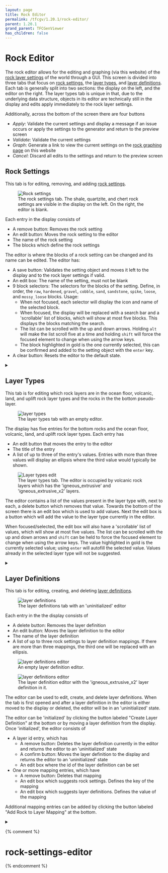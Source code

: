 ```yaml
---
layout: page
title: Rock Editor
permalink: /tfcgv/1.20.1/rock-editor/
parent: 1.20.1
grand_parent: TFCGenViewer
has_children: false
---
```


# Rock Editor

The rock editor allows for the editing and graphing (via this website) of the [rock layer settings](https://terrafirmacraft.github.io/Documentation/1.20.x/worldgen/world-preset/#rock-layer-settings) of the world through a GUI. This screen is divided into three tabs that focus on [rock settings](#rock-settings), the [layer types](#layer-types), and [layer definitions](#layer-definitions). Each tab is generally split into two sections: the display on the left, and the editor on the right. The layer types tab is unique in that, due to the underlying data structure, objects in its editor are technically still in the display and edits apply immediately to the rock layer settings.

Additionally, across the bottom of the screen there are four buttons

- *Apply*: Validate the current settings and display a message if an issue occurs or apply the settings to the generator and return to the preview screen
- *Validate*: Validate the current settings
- *Graph*: Generate a link to view the current settings on the [rock graphing page](/mc/tools/tfcgv_rock_graph/) on this website
- *Cancel*: Discard all edits to the settings and return to the preview screen

## Rock Settings

This tab is for editing, removing, and adding [rock settings](https://terrafirmacraft.github.io/Documentation/1.20.x/worldgen/world-preset/#rock).

<figure>
    <img src="/assets/images/tfcgv/rock_editor/rock_settings.png" alt="Rock settings" />
    <figcaption>The rock settings tab. The shale, quartzite, and chert rock settings are visible in the display on the left. On the right, the editor is blank.</figcaption>
</figure>

Each entry in the display consists of

- A remove button: Removes the rock setting
- An edit button: Moves the rock setting to the editor
- The name of the rock setting
- The blocks which define the rock settings

The editor is where the blocks of a rock setting can be changed and its name can be edited. The editor has:

- A save button: Validates the setting object and moves it left to the display and to the rock layer settings if valid.
- An edit box: The name of the setting, must not be blank
- 9 block selectors: The selectors for the blocks of the setting. Define, in order, the `raw`, `hardened`, `gravel`, `cobble`, `sand`, `sandstone`, `spike`, `loose`, and `mossy_loose` blocks. Usage:
    - When not focused, each selector will display the icon and name of the selected block.
    - When focused, the display will be replaced with a search bar and a 'scrollable' list of blocks, which will show at most five blocks. This displays the blocks matching the search.
    - The list can be scrolled with the up and down arrows. Holding `alt` will make the list scroll five at a time and holding `shift` will force the focused element to change when using the arrow keys.
    - The block highlighted in gold is the one currently selected, this can be confirmed and added to the setting object with the `enter` key.
- A clear button: Resets the editor to the default state.

<details>
    <summary text-closed="Reveal block selector previews" text-open="Hide block selector previews"></summary>
    <figure>
        <img src="/assets/images/tfcgv/rock_editor/rock_settings_edit_0.png" alt="Rock settings edit 0" />
        <figcaption>The cobble block selector is focused. 'granite co' is typed and cobbled granite blocks are suggested.</figcaption>
    </figure>
    <br />
    <figure>
        <img src="/assets/images/tfcgv/rock_editor/rock_settings_edit_1.png" alt="Rock seeings edit 1" />
        <figcaption>The hardened block selector is focused. 'gray' is typed and blocks with gray in their name are suggested.</figcaption>
    </figure>
    <br />
    <figure>
        <img src="/assets/images/tfcgv/rock_editor/rock_settings_edit_2.png" alt="Rock settings edit 2" />
        <figcaption>The mossy loose block selector is focused. Nothing is typed and loose rock blocks are suggested in addition to an empty suggestion named 'No Mossy Loose Block'.</figcaption>
    </figure>
    <br />
</details>

## Layer Types

This tab is for editing which rock layers are in the ocean floor, volcanic, land, and uplift rock layer types and the rocks in the the bottom pseudo-layer.

<figure>
    <img src="/assets/images/tfcgv/rock_editor/layer_types.png" alt="layer types" />
    <figcaption>The layer types tab with an empty editor.</figcaption>
</figure>

The display has five entries for the bottom rocks and the ocean floor, volcanic, land, and uplift rock layer types. Each entry has

- An edit button that moves the entry to the editor
- The title of the entry
- A list of up to three of the entry's values. Entries with more than three values will display an ellipsis where the third value would typically be shown.

<figure>
    <img src="/assets/images/tfcgv/rock_editor/layer_types_edit.png" alt="Layer types edit" />
    <figcaption>The layer types tab. The editor is occupied by volcanic rock layers which has the 'igneous_extrusive' and 'igneous_extrusive_x2' layers.</figcaption>
</figure>

The editor contains a list of the values present in the layer type with, next to each, a delete button which removes that value. Towards the bottom of the screen there is an edit box which is used to add values. Next the edit box is a button which will add the value to the layer type currently in the editor.

When focused/selected, the edit box will also have a 'scrollable' list of values, which will show at most five values. The list can be scrolled with the up and down arrows and `shift` can be held to force the focused element to change when using the arrow keys. The value highlighted in gold is the currently selected value; using `enter` will autofill the selected value. Values already in the selected layer type will not be suggested.

<details>
    <summary text-closed="Reveal layer types previews" text-open="Hide layer types previews"></summary>
    <figure>
        <img src="/assets/images/tfcgv/rock_editor/layer_types_edit_0.png" alt="Layer types edit 0" />
        <figcaption>With Uplift Rock Layers (and any Rock Layers) in the editor, layer definitions are suggested.</figcaption>
    </figure>
    <br />
    <figure>
        <img src="/assets/images/tfcgv/rock_editor/layer_types_edit_1.png" alt="Layer types edit 1" />
        <figcaption>With Bottom Rocks in the editor, rock settings are suggested.</figcaption>
    </figure>
    <br />
</details>

## Layer Definitions

This tab is for editing, creating, and deleting [layer definitions](https://terrafirmacraft.github.io/Documentation/1.20.x/worldgen/world-preset/#rock-layer).

<figure>
    <img src="/assets/images/tfcgv/rock_editor/layer_definitions.png" alt="layer definitions" />
    <figcaption>The layer definitions tab with an 'uninitialized' editor</figcaption>
</figure>

Each entry in the the display consists of

- A delete button: Removes the layer definition
- An edit button: Moves the layer definition to the editor
- The name of the layer definition
- A list of up to three rock settings to layer definition mappings. If there are more than three mappings, the third one will be replaced with an ellipsis.

<figure>
    <img src="/assets/images/tfcgv/rock_editor/layer_definitions_edit_empty.png" alt="layer definitions editor" />
    <figcaption>An empty layer definition editor.</figcaption>
</figure>

<figure>
    <img src="/assets/images/tfcgv/rock_editor/layer_definitions_edit.png" alt="layer definitions editor" />
    <figcaption>The layer definition editor with the 'igneous_extrusive_x2' layer definition in it.</figcaption>
</figure>

The editor can be used to edit, create, and delete layer definitions. When the tab is first opened and after a layer definition in the editor is either moved to the display or deleted, the editor will be in an 'uninitialized' state.

The editor can be 'initialized' by clicking the button labeled "Create Layer Definition" at the bottom or by moving a layer definition from the display. Once 'initialized', the editor consists of

- A layer id entry, which has
    - A remove button: Deletes the layer definition currently in the editor and returns the editor to an 'uninitialized' state
    - A confirm button: Moves the layer definition to the display and returns the editor to an 'uninitialized' state
    - An edit box where the id of the layer definition can be set
- One or more mapping entries, which have
    - A remove button: Deletes that mapping
    - An edit box which suggests rock settings. Defines the key of the mapping
    - An edit box which suggests layer definitions. Defines the value of the mapping

Additional mapping entries can be added by clicking the button labeled "Add Rock to Layer Mapping" at the bottom.

<details>
    <summary text-closed="Reveal layer definition previews" text-open="Reveal layer definition previews"></summary>
    <figure>
        <img src="/assets/images/tfcgv/rock_editor/layer_definitions_edit_0.png" alt="Layer definitions edit" />
        <figcaption></figcaption>
    </figure>
    <br />
    <figure>
        <img src="/assets/images/tfcgv/rock_editor/layer_definitions_edit_1.png" alt="Layer definitions edit" />
        <figcaption></figcaption>
    </figure>
    <br />
</details>

{% comment %}

# rock-settings-editor

{% endcomment %}
